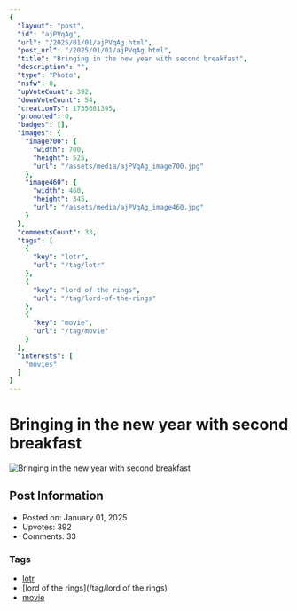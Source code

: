 ```yaml
---
{
  "layout": "post",
  "id": "ajPVqAg",
  "url": "/2025/01/01/ajPVqAg.html",
  "post_url": "/2025/01/01/ajPVqAg.html",
  "title": "Bringing in the new year with second breakfast",
  "description": "",
  "type": "Photo",
  "nsfw": 0,
  "upVoteCount": 392,
  "downVoteCount": 54,
  "creationTs": 1735681395,
  "promoted": 0,
  "badges": [],
  "images": {
    "image700": {
      "width": 700,
      "height": 525,
      "url": "/assets/media/ajPVqAg_image700.jpg"
    },
    "image460": {
      "width": 460,
      "height": 345,
      "url": "/assets/media/ajPVqAg_image460.jpg"
    }
  },
  "commentsCount": 33,
  "tags": [
    {
      "key": "lotr",
      "url": "/tag/lotr"
    },
    {
      "key": "lord of the rings",
      "url": "/tag/lord-of-the-rings"
    },
    {
      "key": "movie",
      "url": "/tag/movie"
    }
  ],
  "interests": [
    "movies"
  ]
}
---
```


# Bringing in the new year with second breakfast

![Bringing in the new year with second breakfast](/assets/media/ajPVqAg_image700.jpg)

## Post Information

- Posted on: January 01, 2025
- Upvotes: 392
- Comments: 33

### Tags

- [lotr](/tag/lotr)
- [lord of the rings](/tag/lord of the rings)
- [movie](/tag/movie)
